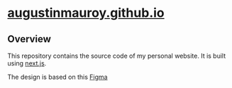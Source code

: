 # [augustinmauroy.github.io](https://augustinmauroy.github.io)

## Overview

This repository contains the source code of my personal website. It is built using [next.js](https://nextjs.org/).

The design is based on this [Figma](https://www.figma.com/file/lLUOTlAhBeqKqZ29MzYKm8/portfolio-design?type=design&node-id=0%3A1&mode=design&t=ngPGXTPWvSGbGPLX-1)
